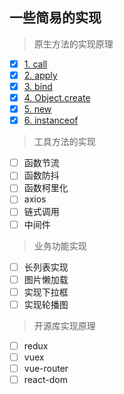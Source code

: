 ## 一些简易的实现

> 原生方法的实现原理

- [x] [1. call](./src/gasket/call.js)
- [x] [2. apply](./src/gasket/apply.js)
- [x] [3. bind](./src/gasket/bind.js)
- [x] [4. Object.create](./src/gasket/object-create.js)
- [x] [5. new](./src/gasket/new.js)
- [x] [6. instanceof](./src/gasket/instanceof.js)

> 工具方法的实现

- [ ] 函数节流
- [ ] 函数防抖
- [ ] 函数柯里化
- [ ] axios
- [ ] 链式调用
- [ ] 中间件

> 业务功能实现

- [ ] 长列表实现
- [ ] 图片懒加载
- [ ] 实现下拉框
- [ ] 实现轮播图

> 开源库实现原理

- [ ] redux
- [ ] vuex
- [ ] vue-router
- [ ] react-dom